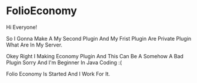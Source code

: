FolioEconomy
============

Hi Everyone!

So I Gonna Make A My Second Plugin And My Frist Plugin Are Private Plugin What Are In My Server.

Okey Right I Making Economy Plugin And This Can Be A Somehow A Bad Plugin Sorry And I'm Beginner In Java Coding :(



Folio Economy Is Started And I Work For It.
